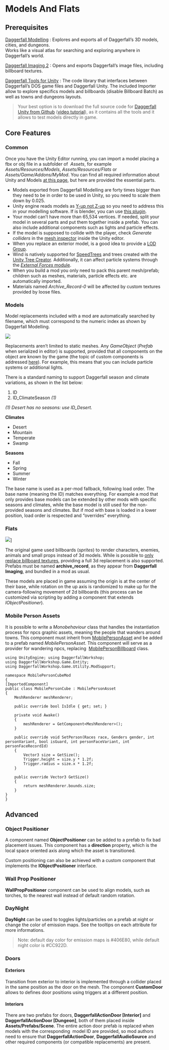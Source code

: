 # Models And Flats

## Prerequisites

[Daggerfall Modelling](http://www.dfworkshop.net/downloads/daggerfall-modelling/)
: Explores and exports all of Daggerfall’s 3D models, cities, and dungeons.  
Works like a visual atlas for searching and exploring anywhere in Daggerfall’s world.

[Daggerfall Imaging 2](http://www.dfworkshop.net/downloads/daggerfall-imaging/)
: Opens and exports Daggerfall’s image files, including billboard textures.

[Daggerfall Tools for Unity](http://www.dfworkshop.net/projects/daggerfall-tools-for-unity/)
: The code library that interfaces between Daggerfall’s DOS game files and Daggerfall Unity. The included Importer allow to explore specifics models and billboards (disable Billboard Batch) as well as towns and dungeons layouts.

> Your best option is to download the full source code for [Daggerfall Unity from Github](https://github.com/Interkarma/daggerfall-unity) ([video tutorial](https://www.youtube.com/watch?v=Okv_NTSg2rw)), as it contains all the tools and it allows to test models directly in game.


## Core Features

### Common

Once you have the Unity Editor running, you can import a model placing a fbx or obj file in a subfolder of  _Assets_, for example _Assets/Resources/Models_, _Assets/Resources/Flats_ or _Assets/Game/Addons/MyMod_. You can find all required information about Unity and Models [at this page](https://docs.unity3d.com/560/Documentation/Manual/HOWTO-importObject.html), but here are provided the essential parts.

* Models exported from Daggerfall Modelling are forty times bigger than they need to be in order to be used in Unity, so you need to scale them down by 0.025.
* Unity engine reads models as [Y-up not Z-up](https://docs.unity3d.com/560/Documentation/Manual/HOWTO-FixZAxisIsUp.html) so you need to address this in your modelling software. If is blender, you can use [this plugin](https://forum.unity3d.com/threads/blender-unity-rotation-fix.181870/).
* Your model can’t have more than 65,534 vertices. If needed, split your model in several parts and put them together inside a prefab. You can also include additional components such as lights and particle effects.
* If the model is supposed to collide with the player, check _Generate colliders_ in the [mesh inspector](https://docs.unity3d.com/560/Documentation/Manual/UsingTheInspector.html) inside the Unity editor.
* When you replace an exterior model, is a good idea to provide a [LOD Group](https://docs.unity3d.com/550/Documentation/Manual/class-LODGroup.html).
* Wind is natively supported for [SpeedTrees](https://docs.unity3d.com/550/Documentation/Manual/SpeedTree.html) and trees created with the [Unity Tree Creator](https://docs.unity3d.com/550/Documentation/Manual/class-Tree.html). Additionally, it can affect particle systems through the [_External Forces_ module](https://docs.unity3d.com/550/Documentation/Manual/PartSysExtForceModule.html).
* When you build a mod you only need to pack this parent mesh/prefab; children such as meshes, materials, particle effects etc. are automatically imported.
* Materials named _Archive\_Record-0_ will be affected by custom textures provided by loose files.

### Models

Model replacements included with a mod are automatically searched by filename, which must correspond to the numeric index as shown by Daggerfall Modelling.

[![](http://www.dfworkshop.net/wp-content/uploads/2017/04/models_replacement_1.jpg)](http://www.dfworkshop.net/wp-content/uploads/2017/04/models_replacement_1.jpg)

Replacements aren’t limited to static meshes. Any _GameObject_ (_Prefab_ when serialized in editor) is supported, provided that all components on the object are known by the game (the topic of custom components is addressed [here](https://www.dfworkshop.net/projects/daggerfall-unity/modding/features/#asset-loading)). For example, this means that you can include particle systems or additional lights.

There is a standard naming to support Daggerfall season and climate variations, as shown in the list below:

1.  ID
2.  ID\_ClimateSeason _(1)_

_(1) Desert has no seasons: use ID\_Desert._

**Climates**

*   Desert
*   Mountain
*   Temperate
*   Swamp

**Seasons**

*   Fall
*   Spring
*   Summer
*   Winter

The base name is used as a per-mod fallback, following load order. The base name (meaning the ID) matches everything. For example a mod that only provides base models can be extended by other mods with specific seasons and climates, while the base model is still used for the non-provided seasons and climates. But if mod with base is loaded in a lower position, load order is respected and “overrides” everything.

### Flats

![](http://www.dfworkshop.net/wp-content/uploads/2017/04/flats_replacement_0-300x150.png)]

The original game used billboards (_sprites_) to render characters, enemies, animals and small props instead of 3d models. While is possible to [only replace billboard textures](https://www.dfworkshop.net/projects/daggerfall-unity/modding/textures/#billboards), providing a full 3d replacement is also supported. Prefabs must be named **archive\_record**, as they appear from **Daggerfall Imaging**, and bundled in a mod as usual.

These models are placed in game assuming the origin is at the center of their base, while rotation on the up axis is randomized to make up for the camera-following movement of 2d billboards (this process can be customized via scripting by adding a component that extends _IObjectPositioner_).

### Mobile Person Assets

It is possible to write a _Monobehaviour_ class that handles the instantiation process for npcs graphic assets, meaning the people that wanders around towns. This component must inherit from [MobilePersonAsset](https://thelacus.github.io/daggerfall-unity-docs/api/DaggerfallWorkshop.MobilePersonAsset.html) and be added to a prefab named _MobilePersonAsset_. This component will serve as a provider for wandering npcs, replacing  [MobilePersonBillboard](https://thelacus.github.io/daggerfall-unity-docs/api/DaggerfallWorkshop.MobilePersonBillboard.html) class.

```
using UnityEngine; using DaggerfallWorkshop;
using DaggerfallWorkshop.Game.Entity;
using DaggerfallWorkshop.Game.Utility.ModSupport;

namespace MobilePersonCubeMod
{
[ImportedComponent]
public class MobilePersonCube : MobilePersonAsset
{
    MeshRenderer meshRenderer;

    public override bool IsIdle { get; set; }

    private void Awake()
    {
        meshRenderer = GetComponent<MeshRenderer>();
    }

    public override void SetPerson(Races race, Genders gender, int personVariant, bool isGuard, int personFaceVariant, int personFaceRecordId)
    {
        Vector3 size = GetSize();
        Trigger.height = size.y * 1.2f;
        Trigger.radius = size.x * 1.2f;
    }

    public override Vector3 GetSize()
    {
        return meshRenderer.bounds.size;
    }
}
}
```


## Advanced

### Object Positioner

A component named **ObjectPositioner** can be added to a prefab to fix bad placement issues. This component has a **direction** property, which is the local space oriented axis along which the asset is transitioned.

[](https://www.dfworkshop.net/wp-content/uploads/2019/04/55683532-0ac5eb00-5941-11e9-9b74-0c89bce06100.png)

Custom positioning can also be achieved with a custom component that implements the **IObjectPositioner** interface.

### Wall Prop Positioner

**WallPropPositioner** component can be used to align models, such as torches, to the nearest wall instead of default random rotation.

### DayNight

**DayNight** can be used to toggles lights/particles on a prefab at night or change the color of emission maps. See the tooltips on each attribute for more informations.

> Note: default day color for emission maps is #406E80, while default night color is #CC922D.

### Doors

#### Exteriors

Transition from exterior to interior is implemented through a collider placed in the same position as the door on the mesh. The component **CustomDoor** allows to defines door positions using triggers at a different position.

#### Interiors

There are two prefabs for doors, **DaggerfallActionDoor \[Interior\]** and **DaggerfallActionDoor \[Dungeon\]**, both of them placed inside **Assets/Prefabs/Scene**. The entire action door prefab is replaced when models with the corresponding  model ID are provided, so mod authors need to ensure that **DaggerfallActionDoor**, **DaggerfallAudioSource** and other required components (or compatible replacements) are present.

